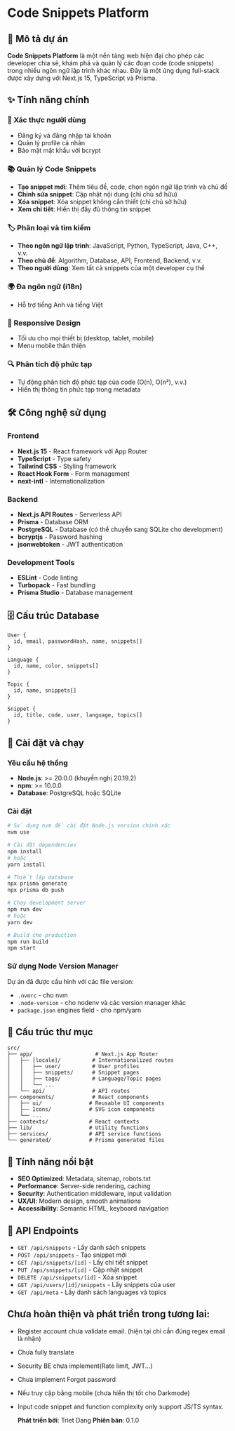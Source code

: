 # Code Snippets Platform

## 📝 Mô tả dự án

**Code Snippets Platform** là một nền tảng web hiện đại cho phép các developer chia sẻ, khám phá và quản lý các đoạn code (code snippets) trong nhiều ngôn ngữ lập trình khác nhau. Đây là một ứng dụng full-stack được xây dựng với Next.js 15, TypeScript và Prisma.

## ✨ Tính năng chính

### 🔐 Xác thực người dùng

- Đăng ký và đăng nhập tài khoản
- Quản lý profile cá nhân
- Bảo mật mật khẩu với bcrypt

### 📚 Quản lý Code Snippets

- **Tạo snippet mới**: Thêm tiêu đề, code, chọn ngôn ngữ lập trình và chủ đề
- **Chỉnh sửa snippet**: Cập nhật nội dung (chỉ chủ sở hữu)
- **Xóa snippet**: Xóa snippet không cần thiết (chỉ chủ sở hữu)
- **Xem chi tiết**: Hiển thị đầy đủ thông tin snippet

### 🏷️ Phân loại và tìm kiếm

- **Theo ngôn ngữ lập trình**: JavaScript, Python, TypeScript, Java, C++, v.v.
- **Theo chủ đề**: Algorithm, Database, API, Frontend, Backend, v.v.
- **Theo người dùng**: Xem tất cả snippets của một developer cụ thể

### 🌍 Đa ngôn ngữ (i18n)

- Hỗ trợ tiếng Anh và tiếng Việt

### 📱 Responsive Design

- Tối ưu cho mọi thiết bị (desktop, tablet, mobile)
- Menu mobile thân thiện

### 🔍 Phân tích độ phức tạp

- Tự động phân tích độ phức tạp của code (O(n), O(n²), v.v.)
- Hiển thị thông tin phức tạp trong metadata

## 🛠️ Công nghệ sử dụng

### Frontend

- **Next.js 15** - React framework với App Router
- **TypeScript** - Type safety
- **Tailwind CSS** - Styling framework
- **React Hook Form** - Form management
- **next-intl** - Internationalization

### Backend

- **Next.js API Routes** - Serverless API
- **Prisma** - Database ORM
- **PostgreSQL** - Database (có thể chuyển sang SQLite cho development)
- **bcryptjs** - Password hashing
- **jsonwebtoken** - JWT authentication

### Development Tools

- **ESLint** - Code linting
- **Turbopack** - Fast bundling
- **Prisma Studio** - Database management

## 🗄️ Cấu trúc Database

```prisma
User {
  id, email, passwordHash, name, snippets[]
}

Language {
  id, name, color, snippets[]
}

Topic {
  id, name, snippets[]
}

Snippet {
  id, title, code, user, language, topics[]
}
```

## 🚀 Cài đặt và chạy

### Yêu cầu hệ thống

- **Node.js**: >= 20.0.0 (khuyến nghị 20.19.2)
- **npm**: >= 10.0.0
- **Database**: PostgreSQL hoặc SQLite

### Cài đặt

```bash
# Sử dụng nvm để cài đặt Node.js version chính xác
nvm use

# Cài đặt dependencies
npm install
# hoặc
yarn install

# Thiết lập database
npx prisma generate
npx prisma db push

# Chạy development server
npm run dev
# hoặc
yarn dev

# Build cho production
npm run build
npm start
```

### Sử dụng Node Version Manager

Dự án đã được cấu hình với các file version:

- `.nvmrc` - cho nvm
- `.node-version` - cho nodenv và các version manager khác
- `package.json` engines field - cho npm/yarn

## 📁 Cấu trúc thư mục

```
src/
├── app/                    # Next.js App Router
│   ├── [locale]/          # Internationalized routes
│   │   ├── user/          # User profiles
│   │   ├── snippets/      # Snippet pages
│   │   ├── tags/          # Language/Topic pages
│   │   └── ...
│   └── api/               # API routes
├── components/            # React components
│   ├── ui/               # Reusable UI components
│   ├── Icons/            # SVG icon components
│   └── ...
├── contexts/             # React contexts
├── lib/                  # Utility functions
├── services/             # API service functions
└── generated/            # Prisma generated files
```

## 🌟 Tính năng nổi bật

- **SEO Optimized**: Metadata, sitemap, robots.txt
- **Performance**: Server-side rendering, caching
- **Security**: Authentication middleware, input validation
- **UX/UI**: Modern design, smooth animations
- **Accessibility**: Semantic HTML, keyboard navigation

## 📄 API Endpoints

- `GET /api/snippets` - Lấy danh sách snippets
- `POST /api/snippets` - Tạo snippet mới
- `GET /api/snippets/[id]` - Lấy chi tiết snippet
- `PUT /api/snippets/[id]` - Cập nhật snippet
- `DELETE /api/snippets/[id]` - Xóa snippet
- `GET /api/users/[id]/snippets` - Lấy snippets của user
- `GET /api/meta` - Lấy danh sách languages và topics

## Chưa hoàn thiện và phát triển trong tương lai:

- Register account chưa validate email. (hiện tại chỉ cần đúng regex email là nhận)
- Chưa fully translate
- Security BE chưa implement(Rate limit, JWT...)
- Chưa implement Forgot password
- Nếu truy cập bằng mobile (chưa hiển thị tốt cho Darkmode)
- Input code snippet and function complexity only support JS/TS syntax.

  **Phát triển bởi**: Triet Dang
  **Phiên bản**: 0.1.0

